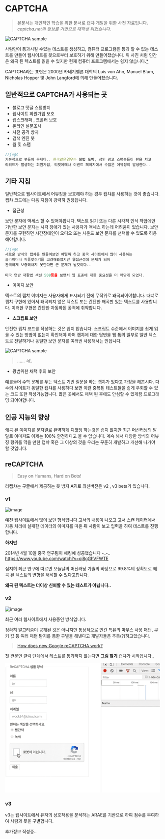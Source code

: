 # CAPTCHA

> 본문서는 개인적인 학습을 위한 문서로 캡챠 개발을 위한 사전 자료입니다. *captcha.net의 정보를 기반으로 재작성 되었습니다.*

![CAPTCHA sample](http://www.captcha.net/images/recaptcha-example.gif)

사람만이 통과시킬 수있는 테스트를 생성하고, 컴퓨터 프로그램은 통과 할 수 없는 테스트를 만들어 웹사이트를 봇으로부터 보호하기 위해 만들어졌습니다. 위 사진 처럼 인간은 왜곡 된 텍스트를 읽을 수 있지만 현재 컴퓨터 프로그램에서는 쉽지 않습니다.[*](http://phrack.org/issues/68/4.html#article)

CAPTCHA라는 표현은 2000년 카네기멜론 대학의 Luis von Ahn, Manuel Blum, Nicholas Hopper 및 John Langford에 의해 만들어졌습니다.

## 일반적으로 CAPTCHA가 사용되는 곳

- 블로그 댓글 스팸방지
- 웹사이트 회원가입 보호
- 웹스크래퍼 , 크롤러 보호
- 온라인 설문조사
- 사전 공격 방지
- 검색 엔진 봇
- 웜 및 스팸

```js
//jwgo
기본적으로 봇들이 문제다.. 한국같은경우는 불법 도박, 성인 광고 스팸봇들이 판을 치고
리워드가 발생하는 회원가입, 티켓예매나 이벤트 페이지에서 수많은 어뷰징이 발생한다..
```

## 기타 지침

일반적으로 웹사이트에서 어뷰징을 보호해야 하는 경우 캡챠를 사용하는 것이 좋습니다. 캡챠 코드에는 다음 지침이 강력히 권장됩니다.

- 접근성

보안 문자에 액세스 할 수 있어야합니다. 텍스트 읽기 또는 다른 시각적 인식 작업에만 기반한 보안 문자는 시각 장애가 있는 사용자가 액세스 하는데 어려움이 있습니다. 보안 문자를 구현하면 시간장애인이 오디오 또는 사운드 보안 문자를 선택할 수 있도록 허용해야합니다.

```js
//jwgo
새로운 방식의 캡챠를 만들어보면 어떨까 하고 중국 사이트에서 많이 사용하는
슬라이더나 퍼즐맞추기를 고려해봤었지만 웹접근성에 문제가 되어
완벽하게 보충해내지 못한다면 큰 문제가 될것이다..

미국 연방 재활법 섹션 508등을 보면서 웹 표준에 대한 중요성을 더 깨닫게 되었다.
```

- 이미지 보안

텍스트의 캡챠 이미지는 사용자에게 표시되기 전에 무작위로 왜곡되어야합니다.
때떄로 캡챠 구현에 있어서 왜곡되지 않은 텍스트 또는 간단한 왜곡만 있는 텍스트를 사용합니다. 이러한 구현은 간단한 자동화된 공격에 취약합니다.

- **스크립트 보안**

안전한 캡챠 코드를 작성하는 것은 쉽지 않습니다. 스크립트 수준에서 이미지를 쉽게 읽을 수 있는 방법이 없는지 확인해야 하며 캡챠에 대한 답변을 웹 폼의 일부로 일반 텍스트로 전달하거나 동일한 보안 문자를 여러번 사용해서는 안됩니다.

![CAPTCHA sample](https://image.ibb.co/eABagV/44557878-10204726821885978-4925280886586343424-n-1.jpg)

> *...... 네..*

- 광범위한 채택 후의 보안

예를들어 수학 문제를 푸는 텍스트 기반 질문을 하는 캡챠가 있다고 가정을 해봅시다. 다수의 사이트가 동일한 캡챠를 사용하다 보면 이런 중복된 테스트들을 쉽게 우회할 수 있는 코드 또한 작성가능합니다. 많은 곳에서도 채택 된 후에도 안심할 수 있게끔 프로그래밍 되어야합니다.

## 인공 지능의 향상

왜곡 된 이미지를 문자열로 완벽하게 디코딩 하는것은 쉽지 않지만 최근 머신러닝의 발달로 이마저도 이제는 100% 안전하다고 볼 수 없습니다. 계속 해서 다양한 방식의 어뷰징 행위를 막을 만한 캡챠 혹은 그 이상의 것을 우리는 꾸준히 개발하고 개선해 나가야 할 것입니다.

## reCAPTCHA

> Easy on Humans, Hard on Bots!

리캡챠는 구글에서 제공하는 봇 방지 API로 최신버전은 v2 , v3 beta가 있습니다.

### v1

![image](https://www.designfordigital.com/wp-content/uploads/2014/03/20140307-recaptcha.jpg)

예전 웹사이트에서 많이 보던 형식입니다 고서의 내용이 나오고 고서 스캔 데이터에서 자동 처리에 실패한 데이터의 이미지를 따온 뒤 사람이 보고 입력을 하여 테스트를 진행합니다.

**하지만**

2014년 4월 10일 중국 연구팀이 해킹에 성공했습니다 -_-..
https://www.youtube.com/watch?v=oj8gGhVFWTE

심지허 최근 연구에 따르면 오늘날의 머신러닝 기술의 바탕으로 99.8%의 정확도로 왜곡 된 텍스트의 변형을 해석할 수 있다고합니다.

**왜곡 된 텍스트는 더이상 신뢰할 수 있는 테스트가 아닙니다..**

### v2

![image](https://cdn-images-1.medium.com/max/1600/1*7PTIFEBGw0h4Xkx5CwtCTw.gif)

최근 여러 웹사이트에서 사용중인 방식입니다.

정확히 알고리즘이 공개된 것은 아니지만 통상적으로 인간 특유의 마우스 사용 패턴, 쿠키 값 등 여러 패턴 탐지를 통한 구별을 해낸다고 개발자들은 추측(?)하고있습니다.

> [How does new Google reCAPTCHA work?](https://stackoverflow.com/questions/27286232/how-does-new-google-recaptcha-work)

첫 관문인 클릭 단계에서 테스트를 통과하지 않는다면 **그림 찾기** 캡챠가 시작됩니다..

![image](https://raw.githubusercontent.com/jwgo/CAPTCHA/master/img/v2.gif)

### v3

v3는 웹사이트에서 유저의 상호작용을 분석하는 ARAE를 기반으로 하여 점수를 부여하여 사람과 봇을 구별합니다.

추가정보 작성중..
